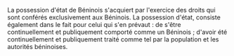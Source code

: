 La possession d'état de Béninois s'acquiert par l'exercice des droits qui sont conférés exclusivement aux Béninois.
La possession d'état, consiste également dans le fait pour celui qui s'en prévaut :
de s'être continuellement et publiquement comporté comme un Béninois ;
d'avoir été continuellement et publiquement traité comme tel par la population et les autorités béninoises.